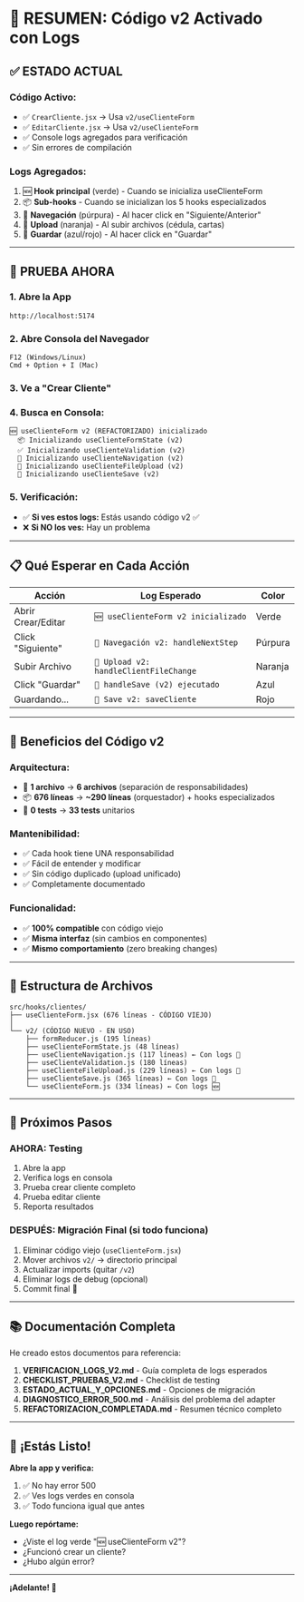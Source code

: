 # 🎯 RESUMEN: Código v2 Activado con Logs

## ✅ **ESTADO ACTUAL**

### **Código Activo:**
- ✅ `CrearCliente.jsx` → Usa `v2/useClienteForm`
- ✅ `EditarCliente.jsx` → Usa `v2/useClienteForm`
- ✅ Console logs agregados para verificación
- ✅ Sin errores de compilación

### **Logs Agregados:**
1. 🆕 **Hook principal** (verde) - Cuando se inicializa useClienteForm
2. 📦 **Sub-hooks** - Cuando se inicializan los 5 hooks especializados
3. 🧭 **Navegación** (púrpura) - Al hacer click en "Siguiente/Anterior"
4. 📁 **Upload** (naranja) - Al subir archivos (cédula, cartas)
5. 💾 **Guardar** (azul/rojo) - Al hacer click en "Guardar"

---

## 🧪 **PRUEBA AHORA**

### **1. Abre la App**
```
http://localhost:5174
```

### **2. Abre Consola del Navegador**
```
F12 (Windows/Linux)
Cmd + Option + I (Mac)
```

### **3. Ve a "Crear Cliente"**

### **4. Busca en Consola:**
```
🆕 useClienteForm v2 (REFACTORIZADO) inicializado
  📦 Inicializando useClienteFormState (v2)
  ✅ Inicializando useClienteValidation (v2)
  🧭 Inicializando useClienteNavigation (v2)
  📁 Inicializando useClienteFileUpload (v2)
  💾 Inicializando useClienteSave (v2)
```

### **5. Verificación:**
- ✅ **Si ves estos logs:** Estás usando código v2 ✅
- ❌ **Si NO los ves:** Hay un problema

---

## 📋 **Qué Esperar en Cada Acción**

| Acción | Log Esperado | Color |
|--------|--------------|-------|
| Abrir Crear/Editar | `🆕 useClienteForm v2 inicializado` | Verde |
| Click "Siguiente" | `🧭 Navegación v2: handleNextStep` | Púrpura |
| Subir Archivo | `📁 Upload v2: handleClientFileChange` | Naranja |
| Click "Guardar" | `💾 handleSave (v2) ejecutado` | Azul |
| Guardando... | `💾 Save v2: saveCliente` | Rojo |

---

## 🎯 **Beneficios del Código v2**

### **Arquitectura:**
- 🎯 **1 archivo** → **6 archivos** (separación de responsabilidades)
- 📦 **676 líneas** → **~290 líneas** (orquestador) + hooks especializados
- 🧪 **0 tests** → **33 tests** unitarios

### **Mantenibilidad:**
- ✅ Cada hook tiene UNA responsabilidad
- ✅ Fácil de entender y modificar
- ✅ Sin código duplicado (upload unificado)
- ✅ Completamente documentado

### **Funcionalidad:**
- ✅ **100% compatible** con código viejo
- ✅ **Misma interfaz** (sin cambios en componentes)
- ✅ **Mismo comportamiento** (zero breaking changes)

---

## 📂 **Estructura de Archivos**

```
src/hooks/clientes/
├── useClienteForm.jsx (676 líneas - CÓDIGO VIEJO)
│
└── v2/ (CÓDIGO NUEVO - EN USO)
    ├── formReducer.js (195 líneas)
    ├── useClienteFormState.js (48 líneas)
    ├── useClienteNavigation.js (117 líneas) ← Con logs 🧭
    ├── useClienteValidation.js (180 líneas)
    ├── useClienteFileUpload.js (229 líneas) ← Con logs 📁
    ├── useClienteSave.js (365 líneas) ← Con logs 💾
    └── useClienteForm.js (334 líneas) ← Con logs 🆕
```

---

## 🚀 **Próximos Pasos**

### **AHORA: Testing**
1. Abre la app
2. Verifica logs en consola
3. Prueba crear cliente completo
4. Prueba editar cliente
5. Reporta resultados

### **DESPUÉS: Migración Final (si todo funciona)**
1. Eliminar código viejo (`useClienteForm.jsx`)
2. Mover archivos `v2/` → directorio principal
3. Actualizar imports (quitar `/v2`)
4. Eliminar logs de debug (opcional)
5. Commit final 🎉

---

## 📚 **Documentación Completa**

He creado estos documentos para referencia:

1. **VERIFICACION_LOGS_V2.md** - Guía completa de logs esperados
2. **CHECKLIST_PRUEBAS_V2.md** - Checklist de testing
3. **ESTADO_ACTUAL_Y_OPCIONES.md** - Opciones de migración
4. **DIAGNOSTICO_ERROR_500.md** - Análisis del problema del adapter
5. **REFACTORIZACION_COMPLETADA.md** - Resumen técnico completo

---

## 🎉 **¡Estás Listo!**

**Abre la app y verifica:**
1. ✅ No hay error 500
2. ✅ Ves logs verdes en consola
3. ✅ Todo funciona igual que antes

**Luego repórtame:**
- ¿Viste el log verde "🆕 useClienteForm v2"?
- ¿Funcionó crear un cliente?
- ¿Hubo algún error?

---

**¡Adelante! 🚀**
